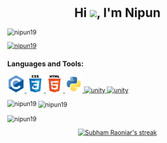 <h1 align="center">Hi <img src="https://raw.githubusercontent.com/MartinHeinz/MartinHeinz/master/wave.gif" width="30px">, I'm Nipun </h1>
<p align="left"> <img src="https://komarev.com/ghpvc/?username=nipun19&label=Profile%20views&color=0e75b6&style=flat" alt="nipun19" /> </p>

<p align="left"> <a href="https://github.com/ryo-ma/github-profile-trophy"><img src="https://github-profile-trophy.vercel.app/?username=nipun19" alt="nipun19" /></a> </p>


<h3 align="left">Languages and Tools:</h3>
<p align="left">
<a href="https://www.cprogramming.com/" target="_blank"> <img src="https://raw.githubusercontent.com/devicons/devicon/master/icons/c/c-original.svg" alt="c" width="40" height="40"/> </a> 
<a href="https://www.w3schools.com/css/" target="_blank"> <img src="https://raw.githubusercontent.com/devicons/devicon/master/icons/css3/css3-original-wordmark.svg" alt="css3" width="40" height="40"/> </a> 
<a href="https://www.w3.org/html/" target="_blank"> <img src="https://raw.githubusercontent.com/devicons/devicon/master/icons/html5/html5-original-wordmark.svg" alt="html5" width="40" height="40"/> </a> 
<a href="https://www.python.org" target="_blank"> <img src="https://raw.githubusercontent.com/devicons/devicon/master/icons/python/python-original.svg" alt="python" width="40" height="40"/> </a> 
<a href="https://unity.com/" target="_blank"> <img src="https://www.vectorlogo.zone/logos/unity3d/unity3d-icon.svg" alt="unity" width="40" height="40"/> </a> 
<a href="https://www.blender.org//" target="_blank"> <img src="https://img.icons8.com/color/50/000000/blender-3d.png" alt="unity" width="40" height="40"/> </a>
</p>

<p><img align="left" src="https://github-readme-stats.vercel.app/api/top-langs?username=nipun19&show_icons=true&locale=en&layout=compact" alt="nipun19" /></p>

<p>&nbsp;<img align="center" src="https://github-readme-stats.vercel.app/api?username=nipun19&show_icons=true&locale=en" alt="nipun19" /></p>

<p><img align="center" src="https://github-readme-streak-stats.herokuapp.com/?user=nipun19&" alt="nipun19" /></p>
<p align="center">
    <a href="https://github.com/Nipun19/github-readme-streak-stats">
        <img title="🔥 Get streak stats for your profile at git.io/streak-stats" alt="Subham Raoniar's streak" src="https://github-readme-streak-stats.herokuapp.com/?user=Nipun19&theme=black-ice&hide_border=true&stroke=0000&background=060A0CD0"/>
    </a>
